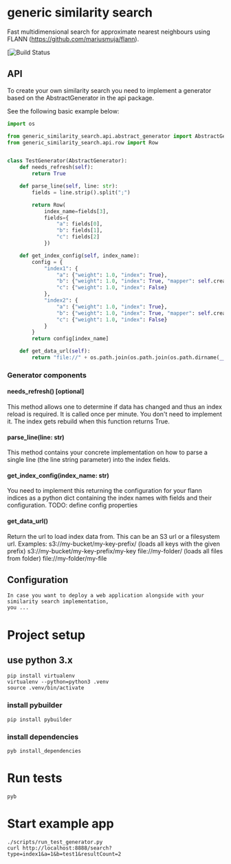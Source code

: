 # generic similarity search
Fast multidimensional search for approximate nearest neighbours using FLANN (https://github.com/mariusmuja/flann).

[![Build Status](https://val.fizz.cloud.scout24.com/blue/organizations/jenkins/Generic%20similarity%20search/activity)

## API
To create your own similarity search you need to implement a generator based on the AbstractGenerator in the api package.

See the following basic example below:

```python
import os

from generic_similarity_search.api.abstract_generator import AbstractGenerator
from generic_similarity_search.api.row import Row


class TestGenerator(AbstractGenerator):
    def needs_refresh(self):
        return True

    def parse_line(self, line: str):
        fields = line.strip().split(";")

        return Row(
            index_name=fields[3],
            fields={
                "a": fields[0],
                "b": fields[1],
                "c": fields[2]
            })

    def get_index_config(self, index_name):
        config = {
            "index1": {
                "a": {"weight": 1.0, "index": True},
                "b": {"weight": 1.0, "index": True, "mapper": self.create_enum_mapper(["test1", "test2", "test3"])},
                "c": {"weight": 1.0, "index": False}
            },
            "index2": {
                "a": {"weight": 1.0, "index": True},
                "b": {"weight": 1.0, "index": True, "mapper": self.create_enum_mapper(["test1", "test2", "test3"])},
                "c": {"weight": 1.0, "index": False}
            }
        }
        return config[index_name]

    def get_data_url(self):
        return "file://" + os.path.join(os.path.join(os.path.dirname(__file__), "../../../unittest/resources/"), 'test.csv')
```

### Generator components

#### needs_refresh() [optional]
This method allows one to determine if data has changed and thus an index reload is required. It is called once per minute.
You don't need to implement it. The index gets rebuild when this function returns True.

#### parse_line(line: str)
This method contains your concrete implementation on how to parse a single line (the line string parameter) into the index fields.

#### get_index_config(index_name: str)
You need to implement this returning the configuration for your flann indices as a python dict containing the index names with fields and their configuration.
TODO: define config properties

#### get_data_url()
Return the url to load index data from. This can be an S3 url or a filesystem url.
Examples: 
    s3://my-bucket/my-key-prefix/ (loads all keys with the given prefix)
    s3://my-bucket/my-key-prefix/my-key
    file://my-folder/ (loads all files from folder)
    file://my-folder/my-file


## Configuration
    In case you want to deploy a web application alongside with your similarity search implementation,
    you ...

# Project setup
## use python 3.x
    pip install virtualenv
    virtualenv --python=python3 .venv
    source .venv/bin/activate

### install pybuilder
    pip install pybuilder

### install dependencies
    pyb install_dependencies

# Run tests
    pyb 

# Start example app
    ./scripts/run_test_generator.py
    curl http://localhost:8888/search?type=index1&a=1&b=test1&resultCount=2
